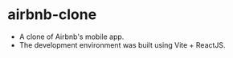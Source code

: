 # airbnb-clone
- A clone of Airbnb's mobile app.
- The development environment was built using Vite + ReactJS.
